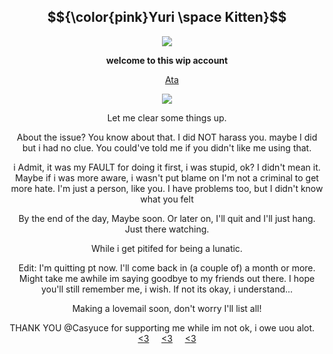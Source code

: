 <div align="center">

## $${\color{pink}Yuri \space Kitten}$$

<img src="https://github.com/user-attachments/assets/4f422203-eb03-4b28-a0bb-bfc067da1387" />
</p>

</p>

**welcome to this wip account**

&nbsp;&nbsp;&nbsp; [Ata](https://forevermortal.atabook.org/)

<img src="https://github.com/user-attachments/assets/f25fadf8-9244-487c-8e45-8646cc9961c0" />
</p>

 </p>
 Let me clear some things up.
 </p>
 About the issue? You know about that. I did NOT harass you.
 maybe I did but i had no clue. You could've told me if you 
 didn't like me using that.

 </p>
 i Admit, it was my FAULT for doing it first,
 i was stupid, ok? I didn't mean it.
 Maybe if i was more aware, i wasn't put blame on
 I'm not a criminal to get more hate.
 I'm just a person, like you.
 I have problems too, but I didn't know what you felt

  </p>
  By the end of the day, Maybe soon. Or later on,
  I'll quit and I'll just hang. Just there watching.

   </p>
   While i get pitifed for being a lunatic.
   
   
 </p>
Edit: I'm quitting pt now. I'll come back in (a couple of) a month or more. Might take me awhile im saying goodbye to my friends out there. I hope you'll still remember me, i wish.
If not its okay, i understand...

 </p>
 Making a lovemail soon, don't worry I'll list all!

THANK YOU @Casyuce for supporting me while im not ok, i owe uou alot.
&nbsp;&nbsp;&nbsp; [<3](https://github.com/yyoshidaa)
&nbsp;&nbsp;&nbsp; [<3](https://github.com/yurivampire)
&nbsp;&nbsp;&nbsp; [<3](https://github.com/Casyuce)

